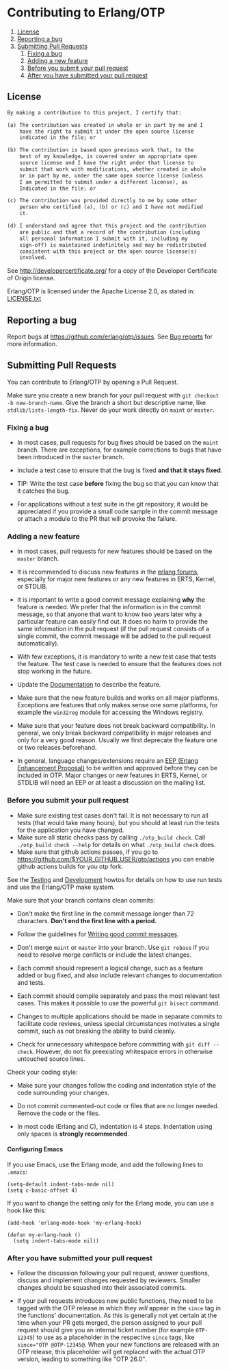 # Contributing to Erlang/OTP

1. [License](#license)
2. [Reporting a bug](#reporting-a-bug)
3. [Submitting Pull Requests](#submitting-pull-requests)
    1. [Fixing a bug](#fixing-a-bug)
    2. [Adding a new feature](#adding-a-new-feature)
    3. [Before you submit your pull request](#before-you-submit-your-pull-request)
    4. [After you have submitted your pull request](#after-you-have-submitted-your-pull-request)

## License

```txt
By making a contribution to this project, I certify that:

(a) The contribution was created in whole or in part by me and I
    have the right to submit it under the open source license
    indicated in the file; or

(b) The contribution is based upon previous work that, to the 
    best of my knowledge, is covered under an appropriate open 
    source license and I have the right under that license to   
    submit that work with modifications, whether created in whole
    or in part by me, under the same open source license (unless
    I am permitted to submit under a different license), as 
    Indicated in the file; or

(c) The contribution was provided directly to me by some other
    person who certified (a), (b) or (c) and I have not modified
    it.

(d) I understand and agree that this project and the contribution
    are public and that a record of the contribution (including 
    all personal information I submit with it, including my
    sign-off) is maintained indefinitely and may be redistributed
    consistent with this project or the open source license(s)
    involved.
```

See http://developercertificate.org/ for a copy of the Developer Certificate of Origin license.

Erlang/OTP is licensed under the Apache License 2.0, as stated in: [LICENSE.txt](LICENSE.txt)

## Reporting a bug

Report bugs at https://github.com/erlang/otp/issues.
See [Bug reports](https://github.com/erlang/otp/wiki/Bug-reports) for more information.

## Submitting Pull Requests

You can contribute to Erlang/OTP by opening a Pull Request.

Make sure you create a new branch for your pull request with `git checkout -b new-branch-name`.
Give the branch a short but descriptive name, like `stdlib/lists-length-fix`.
Never do your work directly on `maint` or `master`.

### Fixing a bug

* In most cases, pull requests for bug fixes should be based on the `maint` branch.
There are exceptions, for example corrections to bugs that have been introduced in the `master` branch.

* Include a test case to ensure that the bug is fixed **and that it stays fixed**.

* TIP: Write the test case **before** fixing the bug so that you can know that it catches the bug.

* For applications without a test suite in the git repository, it would be appreciated if you provide a
small code sample in the commit message or attach a module to the PR that will provoke the failure.

### Adding a new feature

* In most cases, pull requests for new features should be based on the `master` branch.

* It is recommended to discuss new features in the [erlang forums](https://erlangforums.com),
especially for major new features or any new features in ERTS, Kernel, or STDLIB.

* It is important to write a good commit message explaining **why** the feature is needed.
We prefer that the information is in the commit message, so that anyone that want to know 
two years later why a particular feature can easily find out. It does no harm to provide
the same information in the pull request (if the pull request consists of a single commit,
the commit message will be added to the pull request automatically).

* With few exceptions, it is mandatory to write a new test case that tests the feature.
The test case is needed to ensure that the features does not stop working in the future.

* Update the [Documentation](https://github.com/erlang/otp/wiki/Documentation) to describe the feature.

* Make sure that the new feature builds and works on all major platforms. Exceptions are features
that only makes sense one some platforms, for example the `win32reg` module for accessing the Windows registry.

* Make sure that your feature does not break backward compatibility. In general, we only break backward
compatibility in major releases and only for a very good reason. Usually we first deprecate the
feature one or two releases beforehand.

* In general, language changes/extensions require an
[EEP (Erlang Enhancement Proposal)](https://github.com/erlang/eep) to be written and approved before they 
can be included in OTP. Major changes or new features in ERTS, Kernel, or STDLIB will need an EEP or at least
a discussion on the mailing list.

### Before you submit your pull request

* Make sure existing test cases don't fail. It is not necessary to run all tests (that would take many hours),
but you should at least run the tests for the application you have changed.
* Make sure all static checks pass by calling `./otp_build check`. Call `./otp_build check --help` for details on what `./otp_build check` does.
* Make sure that github actions passes, if you go to https://github.com/$YOUR_GITHUB_USER/otp/actions you can enable github actions builds for you otp fork.

See the [Testing](https://github.com/erlang/otp/blob/master/HOWTO/TESTING.md) and
[Development](https://github.com/erlang/otp/blob/master/HOWTO/DEVELOPMENT.md) howtos
for details on how to use run tests and use the Erlang/OTP make system.

Make sure that your branch contains clean commits:

* Don't make the first line in the commit message longer than 72 characters.
**Don't end the first line with a period.**

* Follow the guidelines for [Writing good commit messages](https://github.com/erlang/otp/wiki/Writing-good-commit-messages).

* Don't merge `maint` or `master` into your branch. Use `git rebase` if you need to resolve merge
conflicts or include the latest changes.

* Each commit should represent a logical change, such as a feature added or bug fixed, and also include relevant changes to documentation and tests.

* Each commit should compile separately and pass the most relevant test cases. This makes it possible to use the powerful `git bisect` command.

* Changes to multiple applications should be made in separate commits to facilitate code reviews, unless special circumstances motivates a single commit, such as not breaking the ability to build cleanly.

* Check for unnecessary whitespace before committing with `git diff --check`.
However, do not fix preexisting whitespace errors in otherwise untouched source lines.

Check your coding style:

* Make sure your changes follow the coding and indentation style of the code surrounding your changes.

* Do not commit commented-out code or files that are no longer needed. Remove the code or the files.

* In most code (Erlang and C), indentation is 4 steps. Indentation using only spaces is **strongly recommended**.

#### Configuring Emacs

If you use Emacs, use the Erlang mode, and add the following lines to `.emacs`:

    (setq-default indent-tabs-mode nil)
    (setq c-basic-offset 4)

If you want to change the setting only for the Erlang mode, you can use a hook like this:

```
(add-hook 'erlang-mode-hook 'my-erlang-hook)

(defun my-erlang-hook ()
  (setq indent-tabs-mode nil))
```

### After you have submitted your pull request

* Follow the discussion following your pull request, answer questions, discuss and implement
changes requested by reviewers. Smaller changes should be squashed into their associated commits.

* If your pull requests introduces new public functions, they need to be tagged with the
OTP release in which they _will_ appear in the `since` tag in the functions' documentation.
As this is generally not yet certain at the time when your PR gets merged, the person assigned
to your pull request should give you an internal ticket number (for example `OTP-12345`) to use
as a placeholder in the respective `since` tags, like `since="OTP @OTP-12345@`. When your new
functions are released with an OTP release, this placeholder will get replaced with the actual
OTP version, leading to something like "OTP 26.0".
